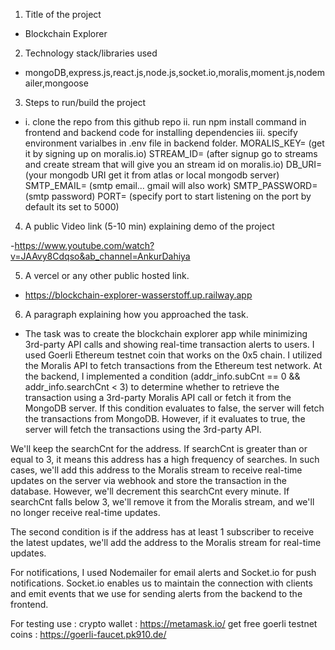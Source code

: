1. Title of the project

- Blockchain Explorer

2. Technology stack/libraries used

- mongoDB,express.js,react.js,node.js,socket.io,moralis,moment.js,nodemailer,mongoose

3. Steps to run/build the project

- i. clone the repo from this github repo
  ii. run npm install command in frontend and backend code for installing dependencies
  iii. specify environment varialbes in .env file in backend folder.
    MORALIS_KEY= (get it by signing up on moralis.io)
    STREAM_ID= (after signup go to streams and create stream that will give you an stream id on moralis.io)
    DB_URI= (your mongodb URI get it from atlas or local mongodb server)
    SMTP_EMAIL= (smtp email... gmail will also work)
    SMTP_PASSWORD= (smtp password)
    PORT= (specify port to start listening on the port by default its set to 5000)

4. A public Video link (5-10 min) explaining demo of the project

-https://www.youtube.com/watch?v=JAAvy8Cdqso&ab_channel=AnkurDahiya

5. A vercel or any other public hosted link.

- https://blockchain-explorer-wasserstoff.up.railway.app

6. A paragraph explaining how you approached the task.

- The task was to create the blockchain explorer app while minimizing 3rd-party API calls and showing real-time transaction alerts to users. I used Goerli Ethereum testnet coin that works on the 0x5 chain. I utilized the Moralis API to fetch transactions from the Ethereum test network. At the backend, I implemented a condition (addr_info.subCnt == 0 && addr_info.searchCnt < 3) to determine whether to retrieve the transaction using a 3rd-party Moralis API call or fetch it from the MongoDB server. If this condition evaluates to false, the server will fetch the transactions from MongoDB. However, if it evaluates to true, the server will fetch the transactions using the 3rd-party API.

We'll keep the searchCnt for the address. If searchCnt is greater than or equal to 3, it means this address has a high frequency of searches. In such cases, we'll add this address to the Moralis stream to receive real-time updates on the server via webhook and store the transaction in the database. However, we'll decrement this searchCnt every minute. If searchCnt falls below 3, we'll remove it from the Moralis stream, and we'll no longer receive real-time updates.

The second condition is if the address has at least 1 subscriber to receive the latest updates, we'll add the address to the Moralis stream for real-time updates.

For notifications, I used Nodemailer for email alerts and Socket.io for push notifications. Socket.io enables us to maintain the connection with clients and emit events that we use for sending alerts from the backend to the frontend.

For testing use :
crypto wallet : https://metamask.io/
get free goerli testnet coins : https://goerli-faucet.pk910.de/
